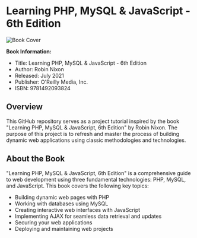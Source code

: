 # Learning PHP, MySQL & JavaScript - 6th Edition

![Book Cover](book_cover.jpg)

**Book Information:**
- Title: Learning PHP, MySQL & JavaScript - 6th Edition
- Author: Robin Nixon
- Released: July 2021
- Publisher: O'Reilly Media, Inc.
- ISBN: 9781492093824

## Overview

This GitHub repository serves as a project tutorial inspired by the book "Learning PHP, MySQL & JavaScript, 6th Edition" by Robin Nixon. The purpose of this project is to refresh and master the process of building dynamic web applications using classic methodologies and technologies.

## About the Book

"Learning PHP, MySQL & JavaScript, 6th Edition" is a comprehensive guide to web development using three fundamental technologies: PHP, MySQL, and JavaScript. This book covers the following key topics:

- Building dynamic web pages with PHP
- Working with databases using MySQL
- Creating interactive web interfaces with JavaScript
- Implementing AJAX for seamless data retrieval and updates
- Securing your web applications
- Deploying and maintaining web projects
